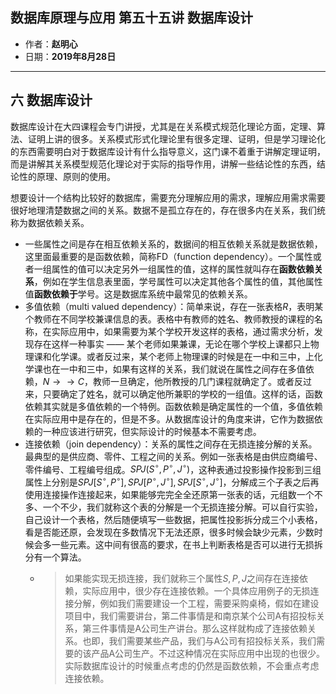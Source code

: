 ## 数据库原理与应用 第五十五讲 数据库设计

- 作者：**赵明心**
- 日期：**2019年8月28日**

---

## 六 数据库设计

数据库设计在大四课程会专门讲授，尤其是在关系模式规范化理论方面，定理、算法、证明上讲的很多。关系模式形式化理论里有很多定理、证明，但是学习理论化的东西需要明白对于数据库设计有什么指导意义，这门课不着重于讲解定理证明，而是讲解其关系模型规范化理论对于实际的指导作用，讲解一些结论性的东西，结论性的原理、原则的使用。

想要设计一个结构比较好的数据库，需要充分理解应用的需求，理解应用需求需要很好地理清楚数据之间的关系。数据不是孤立存在的，存在很多内在关系，我们统称为数据依赖关系。

- 一些属性之间是存在相互依赖关系的，数据间的相互依赖关系就是数据依赖，这里面最重要的是函数依赖，简称FD（function dependency）。一个属性或者一组属性的值可以决定另外一组属性的值，这样的属性就叫存在**函数依赖关系**，例如在学生信息表里面，学号属性可以决定其他各个属性的值，其他属性值**函数依赖于**学号。这是数据库系统中最常见的依赖关系。
- 多值依赖（multi valued dependency）：简单来说，存在一张表格$R$，表明某个教师在不同学校兼课信息的表。表格中有教师的姓名、教师教授的课程的名称，在实际应用中，如果需要为某个学校开发这样的表格，通过需求分析，发现存在这样一种事实 —— 某个老师如果兼课，无论在哪个学校上课都只上物理课和化学课。或者反过来，某个老师上物理课的时候是在一中和三中，上化学课也在一中和三中，如果有这样的关系，我们就说在属性之间存在多值依赖，$N\rightarrow \rightarrow C$，教师一旦确定，他所教授的几门课程就确定了。或者反过来，只要确定了姓名，就可以确定他所兼职的学校的一组值。这样的话，函数依赖其实就是多值依赖的一个特例。函数依赖是确定属性的一个值，多值依赖在实际应用中是存在的，但是不多。从数据库设计的角度来讲，它作为数据依赖的一种应该进行研究，但实际设计的时候基本不需要考虑。
- 连接依赖（join dependency）：关系的属性之间存在无损连接分解的关系。最典型的是供应商、零件、工程之间的关系。例如一张表格是由供应商编号、零件编号、工程编号组成。$SPJ(S^{\circ},P^{\circ},J^{\circ})$，这种表通过投影操作投影到三组属性上分别是$SPJ[S^{\circ},P^{\circ}],SPJ[P^{\circ},J^{\circ}],SPJ[S^{\circ},J^{\circ}]$，分解成三个子表之后再使用连接操作连接起来，如果能够完完全全还原第一张表的话，元组数一个不多、一个不少，我们就称这个表的分解是一个无损连接分解。可以自行实验，自己设计一个表格，然后随便填写一些数据，把属性投影拆分成三个小表格，看是否能还原，会发现在多数情况下无法还原，很多时候会缺少元素，少数时候会多一些元素。这中间有很高的要求，在书上判断表格是否可以进行无损拆分有一个算法。
  - > 如果能实现无损连接，我们就称三个属性$S,P,J$之间存在连接依赖，实际应用中，很少存在连接依赖。一个具体应用例子的无损连接分解，例如我们需要建设一个工程，需要采购桌椅，假如在建设项目中，我们需要讲台，第二件事情是和南京某个公司A有招投标关系，第三件事情是A公司生产讲台。那么这样就构成了连接依赖关系。也即，我们需要某些产品，我们与A公司有招投标关系，我们需要的该产品A公司生产。不过这种情况在实际应用中出现的也很少。实际数据库设计的时候重点考虑的仍然是函数依赖，不会重点考虑连接依赖。